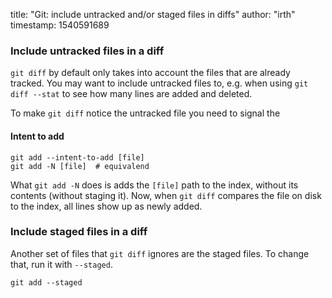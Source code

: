 title: "Git: include untracked and/or staged files in diffs"
author: "irth"
timestamp: 1540591689

### Include untracked files in a diff

`git diff` by default only takes into account the files that are already tracked. You may want to include untracked files to, e.g. when using `git diff --stat` to see how many lines are added and deleted.

To make `git diff` notice the untracked file you need to signal the

#### Intent to add

```shell
git add --intent-to-add [file]
git add -N [file]  # equivalend
```

What `git add -N` does is adds the `[file]` path to the index, without its contents (without staging it). Now, when `git diff` compares the file on disk to the index, all lines show up as newly added.

### Include staged files in a diff

Another set of files that `git diff` ignores are the staged files. To change that, run it with `--staged`.

```shell
git add --staged
```